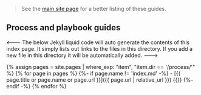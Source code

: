 > See the [main site page](../) for a better listing of these guides.

## Process and playbook guides
<---
The below Jekyll liquid code will auto generate the contents of this index page.
It simply lists out links to the files in this directory.
If you add a new file in this directory it will be automatically added.
--->

{% assign pages = site.pages | where_exp: "item", "item.dir == '/process/'" %}
{% for page in pages %}
  {%- if page.name != 'index.md' -%}
    - [{{ page.title or page.name or page.url }}]({{ page.url | relative_url }})
      {{}}
  {%- endif -%}
{% endfor %}
